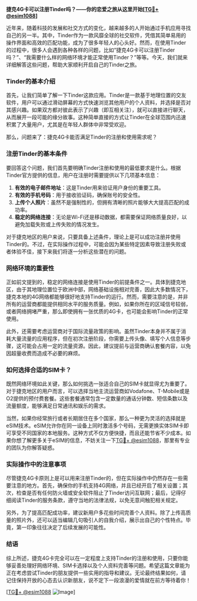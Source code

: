 **捷克4G卡可以注册Tinder吗？——你的恋爱之旅从这里开始[[TG💪+ @esim1088](https://t.me/s/esim1088)]**

近年来，随着科技的发展和社交方式的变化，越来越多的人开始通过手机应用寻找自己的另一半。其中，Tinder作为一款风靡全球的社交软件，凭借其简单易用的操作界面和高效的匹配功能，成为了很多年轻人的心头好。然而，在使用Tinder的过程中，很多人会遇到各种各样的问题，比如“捷克4G卡可以注册Tinder吗？”、“我需要什么样的网络环境才能正常使用Tinder？”等等。今天，我们就来详细解答这些问题，帮助大家顺利开启自己的Tinder之旅。

### Tinder的基本介绍

首先，让我们简单了解一下Tinder这款应用。Tinder是一款基于地理位置的交友软件，用户可以通过滑动屏幕的方式快速浏览其他用户的个人资料，并选择是否对其感兴趣。如果双方都对彼此表示了兴趣（即互相关注），就可以直接进行聊天，从而展开一段可能的缘分故事。这种简单直接的方式让Tinder在全球范围内迅速积累了大量用户，尤其是在年轻人群体中非常受欢迎。

那么，问题来了：捷克4G卡能否满足Tinder的注册和使用需求呢？

### 注册Tinder的基本条件

要回答这个问题，我们首先要明确Tinder注册和使用的最低要求是什么。根据Tinder官方提供的信息，用户在注册时需要提供以下几项基本信息：

1. **有效的电子邮件地址**：这是Tinder用来验证用户身份的重要工具。
2. **有效的手机号码**：用于接收验证码，确保账号的安全性。
3. **上传个人照片**：虽然不是强制性的，但拥有清晰的照片能够大大提高匹配的成功率。
4. **稳定的网络连接**：无论是Wi-Fi还是移动数据，都需要保证网络质量良好，以避免加载失败或上传失败的情况发生。

对于捷克地区的用户来说，只要具备上述条件，理论上是可以成功注册并使用Tinder的。不过，在实际操作过程中，可能会因为某些特定因素导致注册失败或者体验不佳，接下来我们将逐一分析这些潜在的问题。

### 网络环境的重要性

正如前文提到的，稳定的网络连接是使用Tinder的前提条件之一。具体到捷克地区，由于其地理位置位于欧洲中部，网络基础设施相对完善，因此大多数情况下，捷克本地的4G网络都能够很好地支持Tinder的运行。然而，需要注意的是，并非所有的运营商都能提供相同水平的服务质量。例如，如果你所在的区域信号较弱，或者网络拥堵严重，那么即使拥有一张优质的4G卡，也可能会影响Tinder的正常使用。

此外，还需要考虑运营商对于国际流量政策的影响。虽然Tinder本身并不属于消耗大量流量的应用程序，但在初次注册阶段，你需要上传头像、填写个人信息等步骤，这可能会占用一定的流量资源。因此，建议提前与运营商确认套餐内容，以免因超量收费而造成不必要的麻烦。

### 如何选择合适的SIM卡？

既然网络环境如此关键，那么如何挑选一张适合自己的SIM卡就显得尤为重要了。对于捷克地区的用户而言，可以选择当地主流运营商如Vodafone、T-Mobile或是O2提供的预付费套餐。这些套餐通常包含一定数量的通话分钟数、短信条数以及流量额度，能够满足日常通讯和娱乐的需求。

当然，如果你经常旅行或者长期居住在多个国家，那么一种更为灵活的选择就是eSIM技术。eSIM允许你在同一设备上同时激活多个号码，无需更换实体SIM卡即可享受不同国家的本地服务。这种方式不仅方便快捷，而且还能节省不少成本。如果你想了解更多关于eSIM的信息，不妨关注一下[TG💪+ @esim1088](https://t.me/s/esim1088)，那里有专业的团队为你解答疑惑。

### 实际操作中的注意事项

尽管捷克4G卡原则上是可以用来注册Tinder的，但在实际操作中仍然存在一些需要注意的地方。首先，确保你的手机支持4G网络，并且已经开启了相关设置；其次，检查是否有任何防火墙或安全软件阻止了Tinder访问互联网；最后，记得仔细阅读Tinder的服务条款，遵守当地的法律法规，以免无意间触犯相关规定。

另外，为了提高匹配成功率，建议新用户多花些时间完善个人资料。除了上传高质量的照片外，还可以适当编辑几句吸引人的自我介绍，展示出自己的个性特点。毕竟，第一印象往往决定了后续发展的可能性。

### 结语

综上所述，捷克4G卡完全可以在一定程度上支持Tinder的注册和使用，只要你能够妥善处理好网络环境、SIM卡选择以及个人资料完善等问题。希望这篇文章能为正在考虑尝试Tinder的朋友提供一些实用的指导和建议。无论最终结果如何，请记住保持开放的心态去认识新朋友，说不定下一段浪漫的爱情就在前方等待着你！

[[TG💪+ @esim1088](https://t.me/s/esim1088) ![Image](https://i.postimg.cc/4NQfJmqS/Snipaste-2025-05-13-00-14-12.png)]